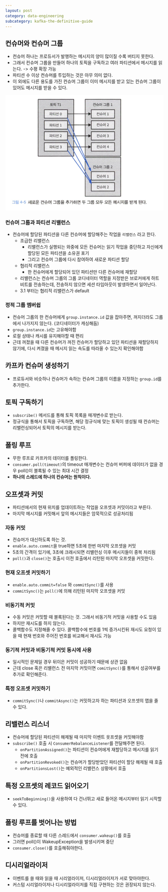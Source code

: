 ```yaml
---
layout: post
category: data-engineering
subcategory: kafka-the-definitive-guide
---
```


## 컨슈머와 컨슈머 그룹

- 컨슈머 하나는 프로듀서가 발행하는 메시지의 양이 많이질 수록 버티지 못한다.
- 그래서 컨슈머 그룹을 만들어 하나의 토픽을 구독하고 여러 파티션에서 메시지를 읽는다. -> 수평 확장 가능
- 파티션 수 이상 컨슈머를 투입하는 것은 아무 의미 없다.
- 이 외에도 다른 용도를 가진 컨슈머 그룹이 이미 메시지를 받고 있는 컨슈머 그룹이 있어도 메시지를 받을 수 있다.

![alt text](/assets/images/data-engineering/kafka-the-definitive-guide/image/3/image.png)

### 컨슈머 그룹과 파티션 리밸런스

- 컨슈머에 할당된 파티션을 다른 컨슈머에 할당해주는 작업을 `리밸런스` 라고 한다.
    - 조급한 리밸런스
        - 리밸런스가 실행되는 와중에 모든 컨슈머는 읽기 작업을 중단하고 자신에게 할당된 모든 파티션을 소유권 포기
        - 그리고 컨슈머 그룹에 다시 참여하여 새로운 파티션 할당
    - 협리적 리밸런스
        - 한 컨슈머에게 할당되어 있던 파티션만 다른 컨슈머에 재할당
    - 리밸런스는 컨슈머 그룹의 그룹 코디네이터 역할을 지정받은 브로커에게 하트비트를 전송하는데, 전송하지 않으면 세션 타임아웃이 발생하면서 일어난다.
    - 3.1 부터는 협리적 리밸런스가 default

### 정적 그룹 멤버쉽

- 컨슈머 그룹의 한 컨슈머에게 `group.instance.id` 값을 잡아주면, 꺼지더라도 그룹에서 나가지지 않는다. (코디네이터가 캐싱해둠)
- `group.instance.id`는 고유해야함
- 로컬 상태나 캐시를 유지해야할 때 편리
- 근데 꺼졌을 때 다른 컨슈머가 꺼진 컨슈머가 할당하고 있던 파티션을 재할당하지 않기에, 다시 켜졌을 때 메시지 읽는 속도를 따라올 수 있는지 확인해야함

## 카프카 컨슈머 생성하기

- 프로듀서와 비슷하나 컨슈머가 속하는 컨슈머 그룹의 이름을 지정하는 `group.id`를 추가한다.

## 토픽 구독하기

- `subscribe()` 메서드를 통해 토픽 목록을 매개변수로 받는다.
- 정규식을 통해서 토픽을 구독하면, 해당 정규식에 맞는 토픽이 생성될 때 컨슈머는 리밸런싱되어서 토픽의 메시지를 받는다.

## 폴링 루프

- 무한 루프로 카프카의 데이터를 폴링한다.
- `consumer.poll(timeout)`의 timeout 매개변수는 컨슈머 버퍼에 데이터가 없을 경우 poll()이 블록될 수 있는 최대 시간 결정
- **하나의 스레드에 하나의 컨슈머는 원칙이다.**

## 오프셋과 커밋

- 파티션에서의 현재 위치를 업데이트하는 작업을 오프셋과 커밋이라고 부른다.
- 마지막 메시지를 커밋해서 앞의 메시지들은 암묵적으로 성공처리됨

### 자동 커밋

- 컨슈머가 대신하도록 하는 것.
- `enable.auto.commit`을 true하면 5초에 한번 마지막 오프셋을 커밋
- 5초의 간격이 있기에, 3초에 크래시되면 리밸런싱 이후 메시지들이 중복 처리됨
- `poll()`과 `close()`는 호출시 이전 호출에서 리턴된 마지막 오프셋을 커밋한다.

### 현재 오프셋 커밋하기

- `enable.auto.commit=false` 와 `commitSync()`를 사용
- `commitSync()`는 `poll()`에 의해 리턴된 마지막 오프셋을 커밋

### 비동기적 커밋

- 수동 커밋은 커밋할 때 블록된다는 것. 그래서 비동기적 커밋을 사용할 수도 있음
- 하지만 재시도를 하지 않는다.
- 콜백함수도 지정해줄 수 있다. 콜백함수에 번호를 1씩 증가시킨뒤 재시도 요청이 있을 때 현재 번호와 주어진 번호를 비교해서 재시도 가능

### 동기적 커밋과 비동기적 커밋 동시에 사용

- 일시적인 문제일 경우 뒤이은 커밋이 성공하기 때문에 상관 없음
- 근데 close 혹은 리밸런스 전 마지막 커밋이면 `comitSync()`를 통해서 성공여부를 추가로 확인해준다.

### 특정 오프셋 커밋하기

- `commitSync()`나 `commitAsync()`는 커밋하고자 하는 파티션과 오프셋의 맵을 줄 수 있다.

## 리밸런스 리스너

- 컨슈머에 할당된 파티션이 해제될 때 마지막 이벤트 옷프셋을 커밋해야함
- `subscribe()` 호출 시 `ConsumerRebalanceListener`를 전달해주면 된다.
    - `onPartitionAssigned()`는 파티션이 컨슈머에게 재할당하고 메시지를 읽기 전에 호출
    - `onPartitionRevoked()`는 컨슈머가 할당받았던 파티션이 할당 해제될 때 호출
    - `onPartitionsLost()`는 예외적인 리밸런스 상황에서 호출

## 특정 오프셋의 레코드 읽어오기

- `seekToBeginning()`을 사용하여 다 건너뛰고 새로 들어온 메시지부터 읽기 시작할 수 있다.

## 폴링 루프를 벗어나는 방법

- 컨슈머를 종료할 때 다른 스레드에서 `consumer.wakeup()`를 호출
- 그러면 poll()이 WakeupException을 발생시키며 중단
- `consumer.close()`를 호출해줘야한다.

## 디시리얼라이저

- 이벤트를 쓸 때와 읽을 때 시리얼라이저, 디시리얼라이저가 서로 맞아야한다.
- 커스텀 시리얼라이저나 디시리얼라이저를 직접 구현하는 것은 권장되지 않는다.